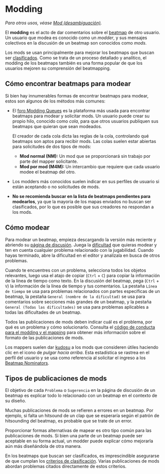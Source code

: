 # Modding

*Para otros usos, véase [Mod (desambiguación)](/wiki/Disambiguation/Mod).*

El **modding** es el acto de dar comentarios sobre el [beatmap](/wiki/Beatmap) de otro usuario. Un usuario que modea es conocido como un *modder*, y sus mensajes colectivos en la discusión de un beatmap son conocidos como *mods*.

Los mods se usan principalmente para mejorar los beatmaps que buscan ser [clasificados](/wiki/Beatmap/Category#ranked). Como se trata de un proceso detallado y analítico, el modding de los beatmaps también es una forma popular de que los usuarios mejoren su comprensión del beatmapping.

## Cómo encontrar beatmaps para modear

Si bien hay innumerables formas de encontrar beatmaps para modear, estos son algunos de los métodos más comunes:

- El [foro Modding Queues](https://osu.ppy.sh/community/forums/60) es la plataforma más usada para encontrar beatmaps para modear y solicitar mods. Un usuario puede crear su propio hilo, conocido como *cola*, para que otros usuarios publiquen sus beatmaps que quieran que sean modeados.

  El creador de cada cola dicta las reglas de la cola, controlando qué beatmaps son aptos para recibir mods. Las colas suelen estar abiertas para solicitudes de dos tipos de mods:

  - **Mod normal (NM):** Un mod que se proporcionará sin trabajo por parte del mapper solicitante.
  - **Mod por mod (M4M):** Un intercambio que requiere que cada usuario modee el beatmap del otro.

- Los modders más conocidos suelen indicar en sus perfiles de usuario si están aceptando o no solicitudes de mods.

- **No se recomienda buscar en la lista de beatmaps pendientes para modearlos**, ya que la mayoría de los mapas enviados no buscan ser clasificados, por lo que es posible que sus creadores no respondan a los mods.

## Cómo modear

Para modear un beatmap, empieza descargando la versión más reciente y abriendo su [página de discusión](/wiki/Beatmap_discussion). Juega la [dificultad](/wiki/Beatmap/Difficulty) que quieras modear y ten en cuenta cualquier problema relacionado con la jugabilidad. Cuando hayas terminado, abre la dificultad en el editor y analízala en busca de otros problemas.

Cuando te encuentres con un problema, selecciona todos los objetos relevantes, luego usa el atajo de copiar (`Ctrl` + `C`) para copiar la información de la línea de tiempo como texto. En la discusión del beatmap, pega (`Ctrl` + `V`) la información de la línea de tiempo y tus comentarios. La pestaña `Línea de tiempo` se usa para problemas relacionados con partes específicas de un beatmap, la pestaña `General (nombre de la dificultad)` se usa para comentarios sobre secciones más grandes de un beatmap, y la pestaña `General (Todas las dificultades)` se usa para problemas aplicables a todas las dificultades de un beatmap.

Todos las publicaciones de mods deben indicar cuál es el problema, por qué es un problema y cómo solucionarlo. Consulta el [código de conducta para el modding y el mapping](/wiki/Rules/Code_of_conduct_for_modding_and_mapping#cómo-hacer-una-publicación-de-un-mod) para obtener más información sobre el formato de las publicaciones de mods.

Los mappers suelen dar [kudosu](/wiki/Modding/Kudosu) a los mods que consideren útiles haciendo clic en el icono de *pulgar hacia arriba*. Esta estadística se rastrea en el perfil del usuario y se usa como referencia al solicitar el ingreso a los [Beatmap Nominators](/wiki/People/Beatmap_Nominators).

## Tipos de publicaciones de mods

El objetivo de cada `Problema` o `Sugerencia` en la página de discusión de un beatmap es explicar todo lo relacionado con un beatmap en el contexto de su diseño.

Muchas publicaciones de mods se refieren a errores en un beatmap. Por ejemplo, si falta un hitsound de un clap que se esperaría según el patrón de hitsounding del beatmap, es probable que se trate de un error.

Proporcionar formas alternativas de mapear es otro tipo común para las publicaciones de mods. Si bien una parte de un beatmap puede ser aceptable en su forma actual, un modder puede explicar cómo mejorarla aún más diseñándola de otra manera.

En los beatmaps que buscan ser clasificados, es imprescindible asegurarse de que cumplan los [criterios de clasificación](/wiki/Ranking_criteria). Varias publicaciones de mods abordan problemas citados directamente de estos criterios.
